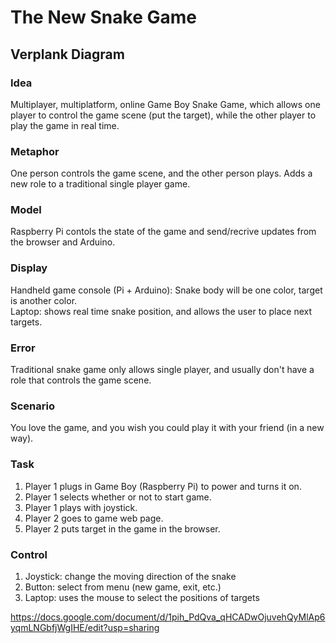 # The New Snake Game

## Verplank Diagram  

### Idea  

Multiplayer, multiplatform, online Game Boy Snake Game, which allows one player to control the game scene (put the target), while the other player to play the game in real time.  

### Metaphor  

One person controls the game scene, and the other person plays. Adds a new role to a traditional single player game.

### Model  

Raspberry Pi contols the state of the game and send/recrive updates from the browser and Arduino.  

### Display  

Handheld game console (Pi + Arduino): Snake body will be one color, target is another color.  
Laptop: shows real time snake position, and allows the user to place next targets.  

### Error  

Traditional snake game only allows single player, and usually don't have a role that controls the game scene.  

### Scenario  

You love the game, and you wish you could play it with your friend (in a new way).  

### Task  

1. Player 1 plugs in Game Boy (Raspberry Pi) to power and turns it on.  
2. Player 1 selects whether or not to start game.  
3. Player 1 plays with joystick.  
4. Player 2 goes to game web page.  
5. Player 2 puts target in the game in the browser.     

### Control  

1. Joystick: change the moving direction of the snake  
2. Button: select from menu (new game, exit, etc.)  
3. Laptop: uses the mouse to select the positions of targets   


https://docs.google.com/document/d/1pih_PdQva_qHCADwOjuvehQyMlAp6yqmLNGbfjWgIHE/edit?usp=sharing
